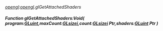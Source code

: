 _[opengl](../../modules/opengl/opengl-module.md):[opengl](../../modules/opengl/opengl-module.md).glGetAttachedShaders_
##### Function glGetAttachedShaders:Void( program:[GLuint](../../modules/opengl/opengl-gluint.md),maxCount:[GLsizei](../../modules/opengl/opengl-glsizei.md),count:[GLsizei](../../modules/opengl/opengl-glsizei.md) Ptr,shaders:[GLuint](../../modules/opengl/opengl-gluint.md) Ptr )
